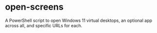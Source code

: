# open-screens
A PowerShell script to open Windows 11 virtual desktops, an optional app across all, and specific URLs for each.
